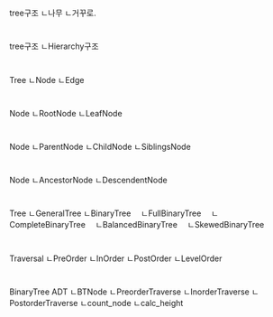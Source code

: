 
#
tree구조
ㄴ나무
ㄴ거꾸로.
#
tree구조
ㄴHierarchy구조

#
Tree
ㄴNode
ㄴEdge
#
Node
ㄴRootNode
ㄴLeafNode
#
Node
ㄴParentNode
ㄴChildNode
ㄴSiblingsNode
#
Node
ㄴAncestorNode
ㄴDescendentNode


#
Tree
ㄴGeneralTree
ㄴBinaryTree
　ㄴFullBinaryTree
　ㄴCompleteBinaryTree
　ㄴBalancedBinaryTree
　ㄴSkewedBinaryTree


# 
Traversal
ㄴPreOrder
ㄴInOrder
ㄴPostOrder
ㄴLevelOrder






#
BinaryTree ADT
ㄴBTNode
ㄴPreorderTraverse
ㄴInorderTraverse
ㄴPostorderTraverse
ㄴcount_node
ㄴcalc_height

